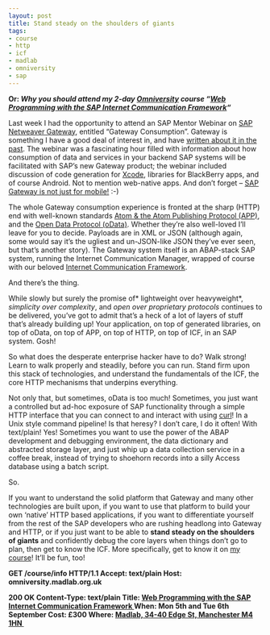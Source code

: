 ```yaml
---
layout: post
title: Stand steady on the shoulders of giants
tags:
- course
- http
- icf
- madlab
- omniversity
- sap
---
```



**Or: *Why you should attend my 2-day [Omniversity](http://omniversity.madlab.org.uk) course “[Web Programming with the SAP Internet Communication Framework](http://s.madlab.org.uk/sap1)“***

Last week I had the opportunity to attend an SAP Mentor Webinar on [SAP Netweaver Gateway](http://www.sdn.sap.com/irj/sdn/gateway), entitled “Gateway Consumption”. Gateway is something I have a good deal of interest in, and have [written about it in the past](http://www.bluefinsolutions.com/insights/guest_blog/project_gateway_a_call_to_arms_or_at_least_to_data/). The webinar was a fascinating hour filled with information about how consumption of data and services in your backend SAP systems will be facilitated with SAP’s new Gateway product; the webinar included discussion of code generation for [Xcode](http://developer.apple.com/technologies/tools/), libraries for BlackBerry apps, and of course Android. Not to mention web-native apps. And don’t forget – [SAP Gateway is not just for mobile!](http://twitter.com/#!/qmacro/status/91174743809593344) :-)

The whole Gateway consumption experience is fronted at the sharp (HTTP) end with well-known standards [Atom & the Atom Publishing Protocol (APP)](http://en.wikipedia.org/wiki/Atom_(standard)), and the [Open Data Protocol (oData)](http://www.odata.org/). Whether they’re also well-loved I’ll leave for you to decide. Payloads are in XML or JSON (although again, some would say it’s the ugliest and un-JSON-like JSON they’ve ever seen, but that’s another story). The Gateway system itself is an ABAP-stack SAP system, running the Internet Communication Manager, wrapped of course with our beloved [Internet Communication Framework](http://help.sap.com/saphelp_nw70ehp1/Helpdata/EN/36/020d3a0154b909e10000000a114084/frameset.htm).

And there’s the thing.

While slowly but surely the promise of* lightweight over heavyweight*, *simplicity over complexity*, and *open over proprietary protocols* continues to be delivered, you’ve got to admit that’s a heck of a lot of layers of stuff that’s already building up! Your application, on top of generated libraries, on top of oData, on top of APP, on top of HTTP, on top of ICF, in an SAP system. Gosh!

So what does the desperate enterprise hacker have to do? Walk strong! Learn to walk properly and steadily, before you can run. Stand firm upon this stack of technologies, and understand the fundamentals of the ICF, the core HTTP mechanisms that underpins everything.

Not only that, but sometimes, oData is too much! Sometimes, you just want a controlled but ad-hoc exposure of SAP functionality through a simple HTTP interface that you can connect to and interact with using [curl](http://curl.haxx.se/)! In a Unix style command pipeline! Is that heresy? I don’t care, I do it often! With text/plain! Yes! Sometimes you want to use the power of the ABAP development and debugging environment, the data dictionary and abstracted storage layer, and just whip up a data collection service in a coffee break, instead of trying to shoehorn records into a silly Access database using a batch script.

So.

If you want to understand the solid platform that Gateway and many other technologies are built upon, if you want to use that platform to build your own ‘native’ HTTP based applications, if you want to differentiate yourself from the rest of the SAP developers who are rushing headlong into Gateway and HTTP, or if you just want to be able to **stand steady on the shoulders of giants** and confidently debug the core layers when things don’t go to plan, then get to know the ICF. More specifically, get to know it on [my course](http://s.madlab.org.uk/sap1)! It’ll be fun, too!

**GET /course/info HTTP/1.1 Accept: text/plain Host: omniversity.madlab.org.uk**

**200 OK Content-Type: text/plain Title: [Web Programming with the SAP Internet Communication Framework ](http://s.madlab.org.uk/sap1)When: Mon 5th and Tue 6th September Cost: £300 Where: [Madlab, 34-40 Edge St, Manchester M4 1HN ](http://maps.google.co.uk/maps?f=q&source=s_q&hl=en&geocode=&q=36-40+Edge+St,+Manchester,+M4+1HN&sll=53.484215,-2.236311&sspn=0.000833,0.001617&g=m4+1hn&ie=UTF8&hq=&hnear=36-38+Edge+St,+Manchester,+Lancashire+M4+1HN,+United+Kingdom&ll=53.484118,-2.236311&spn=0.001666,0.003235&z=18)**


